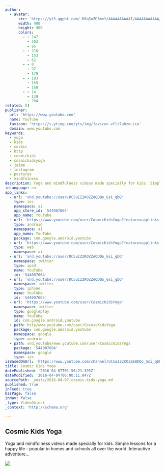 ```yaml
---
author:
  - avatar:
      src: 'https://yt3.ggpht.com/-R8qBuZD3mvY/AAAAAAAAAAI/AAAAAAAAAAA/UoJoanFKpsQ/s900-c-k-no-rj-c0xffffff/photo.jpg'
      width: 900
      height: 900
      colors:
        - - 247
          - 203
          - 96
        - - 216
          - 153
          - 62
        - - 0
          - 97
          - 179
        - - 183
          - 165
          - 160
        - - 14
          - 139
          - 204
related: []
publisher:
  url: 'https://www.youtube.com'
  name: YouTube
  favicon: 'https://s.ytimg.com/yts/img/favicon-vflz7uhzw.ico'
  domain: www.youtube.com
keywords:
  - yoga
  - kids
  - cosmic
  - http
  - cosmickids
  - cosmickidsyoga
  - jaime
  - instagram
  - postures
  - mindfulness
description: Yoga and mindfulness videos made specially for kids. Simple lessons for a happy life - popular in homes and schools all over the world. Interactive adventure...
inLanguage: en
app_links:
  - url: 'vnd.youtube://user/UC5uIZ2KOZZeQDQo_Gsi_qbQ'
    type: ios
    namespace: ai
    app_store_id: '544007664'
    app_name: YouTube
  - url: 'https://www.youtube.com/user/CosmicKidsYoga?feature=applinks'
    type: android
    namespace: ai
    app_name: YouTube
    package: com.google.android.youtube
  - url: 'https://www.youtube.com/user/CosmicKidsYoga?feature=applinks'
    type: web
    namespace: ai
  - url: 'vnd.youtube://user/UC5uIZ2KOZZeQDQo_Gsi_qbQ'
    namespace: twitter
    type: ipad
    name: YouTube
    id: '544007664'
  - url: 'vnd.youtube://user/UC5uIZ2KOZZeQDQo_Gsi_qbQ'
    namespace: twitter
    type: iphone
    name: YouTube
    id: '544007664'
  - url: 'https://www.youtube.com/user/CosmicKidsYoga'
    namespace: twitter
    type: googleplay
    name: YouTube
    id: com.google.android.youtube
  - path: http/www.youtube.com/user/CosmicKidsYoga
    package: com.google.android.youtube
    namespace: google
    type: android
  - path: vnd.youtube/www.youtube.com/user/CosmicKidsYoga
    package: '544007664'
    namespace: google
    type: ios
isBasedOnUrl: 'https://www.youtube.com/channel/UC5uIZ2KOZZeQDQo_Gsi_qbQ'
title: Cosmic Kids Yoga
datePublished: '2016-04-07T01:56:21.395Z'
dateModified: '2016-04-04T06:00:11.047Z'
sourcePath: _posts/2016-04-07-cosmic-kids-yoga.md
published: true
inFeed: true
hasPage: false
inNav: false
_type: VideoObject
_context: 'http://schema.org'

---
```

<article style=""><h1>Cosmic Kids Yoga</h1><p>Yoga and mindfulness videos made specially for kids. Simple lessons for a happy life - popular in homes and schools all over the world. Interactive adventure...</p><img src="https://yt3.ggpht.com/-R8qBuZD3mvY/AAAAAAAAAAI/AAAAAAAAAAA/UoJoanFKpsQ/s900-c-k-no-rj-c0xffffff/photo.jpg" /></article>